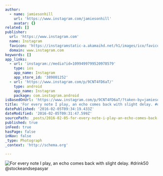 ```yaml
---
author:
  - name: jamiesonhill
    url: 'https://www.instagram.com/jamiesonhill'
    avatar: {}
related: []
publisher:
  url: 'https://www.instagram.com'
  name: Instagram
  favicon: 'https://instagramstatic-a.akamaihd.net/h1/images/ico/favicon.ico/7cdab0872b15.ico'
  domain: www.instagram.com
keywords: []
app_links:
  - url: 'instagram://media?id=1099499799520978579'
    type: ios
    app_name: Instagram
    app_store_id: '389801252'
  - url: 'https://www.instagram.com/p/9CNT4FD6aT/'
    type: android
    app_name: Instagram
    package: com.instagram.android
isBasedOnUrl: 'https://www.instagram.com/p/9CNT4FD6aT/?taken-by=jamiesonhill'
title: 'For every note I play, an echo comes back with slight delay. #drink50 @stockeandsepasyar'
datePublished: '2016-02-05T09:34:19.433Z'
dateModified: '2016-02-05T09:31:47.599Z'
sourcePath: _posts/2016-02-05-for-every-note-i-play-an-echo-comes-back-with-slight-delay.md
published: true
inFeed: true
hasPage: false
inNav: false
_type: Photograph
_context: 'http://schema.org'

---
```

![For every note I play&comma; an echo comes back with slight delay&period; &num;drink50 &commat;stockeandsepasyar](https://scontent.cdninstagram.com/t51.2885-15/s480x480/e35/12070936_1619986968253478_1405580731_n.jpg)